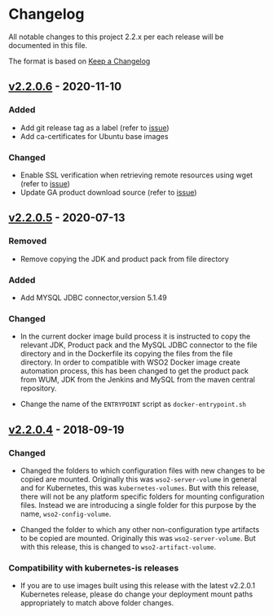 # Changelog
All notable changes to this project 2.2.x per each release will be documented in this file.

The format is based on [Keep a Changelog](https://keepachangelog.com/en/1.0.0/)

## [v2.2.0.6] - 2020-11-10

### Added
- Add git release tag as a label (refer to [issue](https://github.com/wso2/docker-apim/issues/357))
- Add ca-certificates for Ubuntu base images

### Changed
- Enable SSL verification when retrieving remote resources using wget (refer to [issue](https://github.com/wso2/docker-apim/issues/356))
- Update GA product download source (refer to [issue](https://github.com/wso2/docker-apim/issues/360))

## [v2.2.0.5] - 2020-07-13

### Removed
- Remove copying the JDK and product pack from file directory

### Added
- Add MYSQL JDBC connector,version 5.1.49

### Changed

- In the current docker image build process it is instructed to copy the relevant JDK, Product pack and the MySQL JDBC connector to the
  file directory and in the Dockerfile its copying the files from the file directory. In order to compatible with WSO2 Docker image create automation process, this has been changed to get the product pack from WUM, 
  JDK from the Jenkins and MySQL from the maven central repository. 

- Change the name of the `ENTRYPOINT` script as `docker-entrypoint.sh`


## [v2.2.0.4] - 2018-09-19

### Changed
- Changed the folders to which configuration files with new changes to be copied are mounted.
Originally this was `wso2-server-volume` in general and for Kubernetes, this was
`kubernetes-volumes`. But with this release, there will not be any platform specific
folders for mounting configuration files. Instead we are introducing a single folder
for this purpose by the name, `wso2-config-volume`.

- Changed the folder to which any other non-configuration type artifacts to be copied are mounted.
Originally this was `wso2-server-volume`. But with this release, this is changed to `wso2-artifact-volume`.

### Compatibility with kubernetes-is releases
- If you are to use images built using this release with the latest v2.2.0.1 Kubernetes release, please do change
your deployment mount paths appropriately to match above folder changes.

[v2.2.0.4]: https://github.com/wso2/docker-apim/compare/v2.2.0.3...v2.2.0.4
[v2.2.0.5]: https://github.com/wso2/docker-apim/compare/v2.2.0.4...v2.2.0.5
[v2.2.0.6]: https://github.com/wso2/docker-apim/compare/v2.2.0.5...v2.2.0.6
